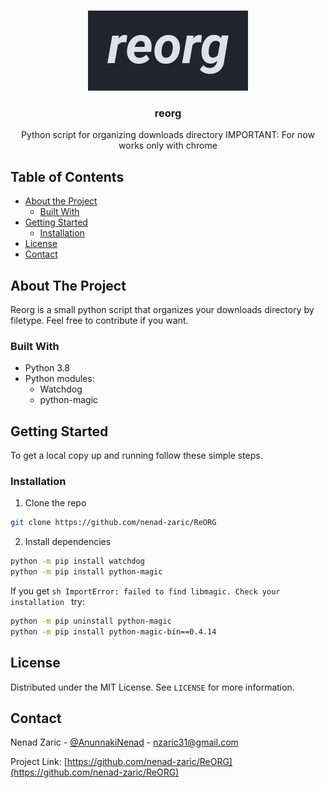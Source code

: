 <br />
<p align="center">
  <a href="https://github.com/github_username/repo_name">
    <img src="images/logo.png" alt="Logo" width="256" height="128">
  </a>

  <h3 align="center">reorg</h3>

  <p align="center">
    Python script for organizing downloads directory
    IMPORTANT: For now works only with chrome
    <br />
  </p>
</p>



<!-- TABLE OF CONTENTS -->
## Table of Contents

* [About the Project](#about-the-project)
  * [Built With](#built-with)
* [Getting Started](#getting-started)
  * [Installation](#installation)
* [License](#license)
* [Contact](#contact)



<!-- ABOUT THE PROJECT -->
## About The Project

Reorg is a small python script that organizes your downloads directory by filetype. Feel free to contribute if you want.


### Built With

* Python 3.8
* Python modules:
    * Watchdog
    * python-magic



<!-- GETTING STARTED -->
## Getting Started

To get a local copy up and running follow these simple steps.

### Installation

1. Clone the repo
```sh
git clone https://github.com/nenad-zaric/ReORG
```
2. Install dependencies
```sh
python -m pip install watchdog
python -m pip install python-magic
```
If you get ```sh ImportError: failed to find libmagic. Check your installation ``` try:
```sh
python -m pip uninstall python-magic
python -m pip install python-magic-bin==0.4.14
```

<!-- LICENSE -->
## License

Distributed under the MIT License. See `LICENSE` for more information.



<!-- CONTACT -->
## Contact

Nenad Zaric - [@AnunnakiNenad](https://twitter.com/AnunnakiNenad) - nzaric31@gmail.com

Project Link: [https://github.com/nenad-zaric/ReORG](https://github.com/nenad-zaric/ReORG)


<!-- MARKDOWN LINKS & IMAGES -->
<!-- https://www.markdownguide.org/basic-syntax/#reference-style-links -->
[contributors-shield]: https://img.shields.io/github/contributors/github_username/repo.svg?style=flat-square
[contributors-url]: https://github.com/github_username/repo/graphs/contributors
[forks-shield]: https://img.shields.io/github/forks/github_username/repo.svg?style=flat-square
[forks-url]: https://github.com/github_username/repo/network/members
[stars-shield]: https://img.shields.io/github/stars/github_username/repo.svg?style=flat-square
[stars-url]: https://github.com/github_username/repo/stargazers
[issues-shield]: https://img.shields.io/github/issues/github_username/repo.svg?style=flat-square
[issues-url]: https://github.com/github_username/repo/issues
[license-shield]: https://img.shields.io/github/license/github_username/repo.svg?style=flat-square
[license-url]: https://github.com/github_username/repo/blob/master/LICENSE.txt
[linkedin-shield]: https://img.shields.io/badge/-LinkedIn-black.svg?style=flat-square&logo=linkedin&colorB=555
[linkedin-url]: https://linkedin.com/in/github_username
[product-screenshot]: images/screenshot.png
